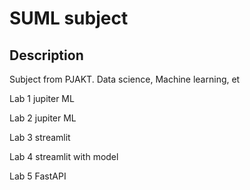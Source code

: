 # SUML subject

## Description
Subject from PJAKT. Data science, Machine learning, et

Lab 1
jupiter ML

Lab 2
jupiter ML 

Lab 3
streamlit

Lab 4
streamlit with model

Lab 5
FastAPI